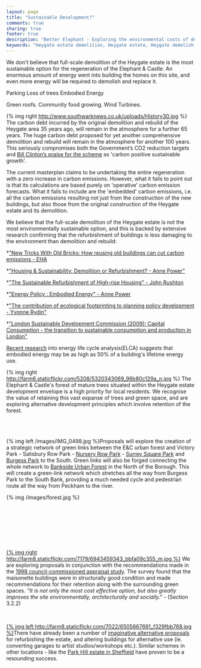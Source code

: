 ```yaml
---
layout: page
title: "Sustainable Development?"
comments: true
sharing: true
footer: true
description: "Better Elephant - Exploring the environmental costs of demolishing the Heygate estate and alternatives to demolition"
keywords: "Heygate estate demolition, Heygate estate, Heygate demolish refurbish, better elephant"
---
```


We don't believe that full-scale demolition of the Heygate estate is the most sustainable option for the regeneration of the Elephant & Castle. An enormous amount of energy went into building the homes on this site, and even more energy will be required to demolish and replace it.

Parking
Loss of trees
Embodied Energy


Green roofs.
Community food growing.
Wind Turbines.

{% img right http://www.southwarknews.co.uk/uploads/History30.jpg %} The carbon debt incurred by the original demolition and rebuild of the Heygate area 35 years ago, will remain in the atmosphere for a further 65 years. The huge carbon debt proposed for yet another comprehensive demolition and rebuild will remain in the atmosphere for another 100 years. This seriously compromises both the Government’s CO2 reduction targets and [Bill Clinton’s praise for the scheme](http://news.bbc.co.uk/1/hi/england/london/8056859.stm) as 'carbon positive sustainable growth'.
 
The current masterplan claims to be undertaking the entire regeneration with a zero increase in carbon emissions. However, what it fails to point out is that its calculations are based purely on 'operative' carbon emission forecasts. What it fails to include are the 'embedded' carbon emissions, i.e. all the carbon emissions resulting not just from the construction of the new buildings, but also those from the original construction of the Heygate estate and its demolition.
 
We believe that the full-scale demolition of the Heygate estate is not the most environmentally sustainable option, and this is backed by extensive research confirming that the refurbishment of buildings is less damaging to the environment than demolition and rebuild: 

*["New Tricks With Old Bricks: How reusing old buildings can cut carbon emissions - EHA](http://emptyhomes.com/what-you-can-do-2/resources/environment-and-energy/)

*["Housing & Sustainability: Demolition or Refurbishment? - Anne Power"](https://docs.google.com/open?id=1urkjl98fpgW_1aEiUmC9uGye7m_0FM7jDeY4Xdjyhj6NVJ7l_OJR48BQzqwu)
 
*["The Sustainable Refurbishment of High-rise Housing" - John Rushton](https://docs.google.com/open?id=1KYgTDa1vzzrU2mp6b912f6RdHxw6NU71OOW6kOlDkY7-iy31TXYhOCUIHq00)
 
*["Energy Policy : Embodied Energy" - Anne Power](https://docs.google.com/open?id=19tbh8bYUW2HsUYC5nl6pW2LABaH9wrTSjoLjug-bj7goHqNSArFkgfpjWmX1)
 
*["The contribution of ecological footprinting to planning policy development - Yvonne Rydin"](https://docs.google.com/open?id=1KRtGlXusLPz2OieZ3UfzwvkCTq_ng4jiqcvKkQsJr5EdAnvd5DF4oFq631WI)
 
*["London Sustainable Development Commission (2009): Capital Consumption - the transition to sustainable consumption and production in London"](https://docs.google.com/open?id=1Sxege6UHcV9SotFqDdMLlVnjN01gV42lSQm7UrVGOwfLdZtywJE013_YscbT)  

[Recent research](https://docs.google.com/file/d/1Sxege6UHcV9SotFqDdMLlVnjN01gV42lSQm7UrVGOwfLdZtywJE013_YscbT/edit?pli=1) into energy life cycle analysis(ELCA) suggests that embodied energy may be as high as 50% of a building's lifetime energy use.

{% img right http://farm6.staticflickr.com/5208/5320343069_96b80c129a_n.jpg %} The Elephant & Castle's forest of mature trees situated within the Heygate estate development envelope is a high priority for local residents. We recognise the value of retaining this vast expanse of trees and green space, and are exploring alternative development principles which involve retention of the forest.


</br></br></br>
{% img left /images/IMG_0498.jpg %}Proposals will explore the creation of a strategic network of green links between the E&C urban forest and Victory Park - Salisbury Row Park - [Nursery Row Park](http://www.nurseryrowpark.org.uk/) - [Surrey Square Park](http://fossp.wordpress.com/) and [Burgess Park](http://www.friendsofburgesspark.org.uk/) to the South. Green links will also be forged connecting the whole network to [Bankside Urban Forest](http://www.betterbankside.co.uk/bankside-urban-forest) in the North of the Borough. This will create a green-link network which stretches all the way from Burgess Park to the South Bank, providing a much needed cycle and pedestrian route all the way from Peckham to the river.

{% img /images/forest.jpg %}

<br>
<br>
<br>
<br>
<br>
<br>

[{% img right http://farm8.staticflickr.com/7179/6943459343_bbfa09c355_m.jpg %}](http://farm8.staticflickr.com/7179/6943459343_bbfa09c355_b.jpg) We are exploring proposals in conjunction with the recommendations made in the [1998 council-commissioned appraisal study](http://heygate.heroku.com/monthly-roundup/1998-allot-and-max-survey). The survey found that the maisonette buildings were in structurally good condition and made recommendations for their retention along with the surrounding green spaces. _"It is not only the most cost effective option, but also greatly improves the site environmentally, architecturally and socially."_ - (Section 3.2.2)

<br>

[{% img left http://farm8.staticflickr.com/7022/6505667691_f329fbb768.jpg %}](http://farm8.staticflickr.com/7022/6505667691_f329fbb768_b.jpg)There have already been a number of [imaginative alternative proposals](http://www.nissankejones.com/heygateestate.html) for refurbishing the estate, and altering buildings for alternative use (ie. converting garages to artist studios/workshops etc.). Similar schemes in other locations - like the [Park Hill estate in Sheffield](http://www.guardian.co.uk/uk/2011/sep/25/park-hill-sheffield-landmark-revamp) have proven to be a resounding success.
